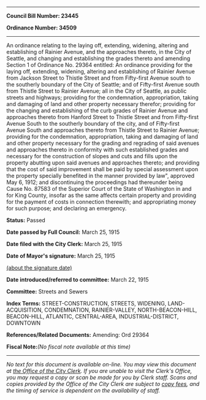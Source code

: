 

********

**Council Bill Number: 23445**
   
**Ordinance Number: 34509**
********

 An ordinance relating to the laying off, extending, widening, altering and establishing of Rainier Avenue, and the approaches thereto, in the City of Seattle, and changing and establishing the grades thereto and amending Section 1 of Ordinance No. 29364 entitled: An ordinance providing for the laying off, extending, widening, altering and establishing of Rainier Avenue from Jackson Street to Thistle Street and from Fifty-first Avenue south to the southerly boundary of the City of Seattle; and of Fifty-first Avenue south from Thistle Street to Rainier Avenue; all in the City of Seattle, as public streets and highways; providing for the condemnation, appropriation, taking and damaging of land and other property necessary therefor; providing for the changing and establishing of the curb grades of Rainier Avenue and approaches thereto from Hanford Street to Thistle Street and from Fifty-first Avenue South to the southerly boundary of the city, and of Fifty-first Avenue South and approaches thereto from Thistle Street to Rainier Avenue; providing for the condemnation, appropriation, taking and damaging of land and other property necessary for the grading and regrading of said avenues and approaches thereto in conformity with such established grades and necessary for the construction of slopes and cuts and fills upon the property abutting upon said avenues and approaches thereto; and providing that the cost of said improvement shall be paid by special assessment upon the property specially benefited in the manner provided by law", approved May 6, 1912; and discontinuing the proceedings had thereunder being Cause No. 87583 of the Superior Court of the State of Washington in and for King County, insofar as the same affects certain property and providing for the payment of costs in connection therewith; and appropriating money for such purpose; and declaring an emergency.

**Status:** Passed
   
**Date passed by Full Council:** March 25, 1915
   
**Date filed with the City Clerk:** March 25, 1915
   
**Date of Mayor's signature:** March 25, 1915
   
[(about the signature date)](/~public/approvaldate.htm)
   
   
   
**Date introduced/referred to committee:** March 22, 1915
   
**Committee:** Streets and Sewers
   
   
**Index Terms:** STREET-CONSTRUCTION, STREETS, WIDENING, LAND-ACQUISITION, CONDEMNATION, RAINIER-VALLEY, NORTH-BEACON-HILL, BEACON-HILL, ATLANTIC, CENTRAL-AREA, INDUSTRIAL-DISTRICT, DOWNTOWN

**References/Related Documents:** Amending: Ord 29364

**Fiscal Note:**_(No fiscal note available at this time)_
********

_No text for this document is available on-line. You may view this document at [the Office of the City Clerk](http://www.seattle.gov/leg/clerk/contactUs.htm). If you are unable to visit the Clerk's Office, you may request a copy or scan be made for you by Clerk staff. Scans and copies provided by the Office of the City Clerk are subject to [copy fees](http://clerk.seattle.gov/~public/clerkfees.htm), and the timing of service is dependent on the availability of staff._

